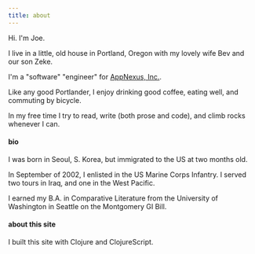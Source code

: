 ```yaml
---
title: about
---
```


Hi. I'm Joe.

I live in a little, old house in Portland, Oregon with my lovely wife Bev and our son Zeke.

I'm a "software" "engineer" for [AppNexus, Inc.](http://www.appnexus.com/).

Like any good Portlander, I enjoy drinking good coffee, eating well, and commuting by bicycle.

In my free time I try to read, write (both prose and code), and climb rocks whenever I can.

#### bio

I was born in Seoul, S. Korea, but immigrated to the US at two months old.

In September of 2002, I enlisted in the US Marine Corps Infantry. I served two tours in Iraq, and one in the West Pacific.

I earned my B.A. in Comparative Literature from the University of Washington in Seattle on the Montgomery GI Bill.

#### about this site

I built this site with Clojure and ClojureScript.
